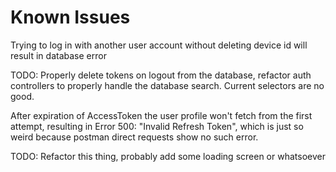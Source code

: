 # Known Issues

Trying to log in with another user account without deleting device id will result in database error

TODO: Properly delete tokens on logout from the database, refactor auth controllers to properly handle the database search. Current selectors are no good.

After expiration of AccessToken the user profile won't fetch from the first attempt, resulting in Error 500:  "Invalid Refresh Token", which is just so weird because postman direct requests show no such error. 

TODO: Refactor this thing, probably add some loading screen or whatsoever